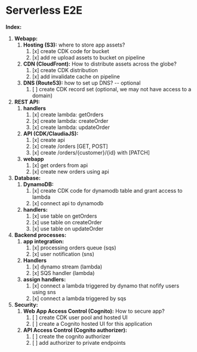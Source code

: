 # Serverless E2E



**Index:**
1. **Webapp:**
    1. **Hosting (S3):** where to store app assets?
       1. [x] create CDK code for bucket
       2. [x] add re upload assets to bucket on pipeline
    2. **CDN (CloudFront):** How to distribute assets across the globe?
       1. [x] create CDK distribution
       2. [x] add invalidate cache on pipeline
    3. **DNS (Route53):** how to set up DNS? -- optional
       1. [ ] create CDK record set (optional, we may not have access to a domain)
2. **REST API:**
    1. **handlers**
       1. [x] create lambda: getOrders
       2. [x] create lambda: createOrder 
       3. [x] create lambda: updateOrder
    2. **API (CDK/ClaudiaJS):**
       1. [x] create api
       2. [x] create /orders [GET, POST]
       3. [x] create /orders/{customer}/{id} with [PATCH]
    3. **webapp**
       1. [x] get orders from api
       2. [x] create new orders using api
3. **Database:**
    1. **DynamoDB:**
       1. [x] create CDK code for dynamodb table and grant access to lambda
       2. [x] connect api to dynamodb
    2. **handlers:**
       1. [x] use table on getOrders
       2. [x] use table on createOrder
       3. [x] use table on updateOrder
4. **Backend processes:**
    1. **app integration:**
       1. [x] processing orders queue (sqs)
       2. [x] user notification (sns)
    2. **Handlers** 
       1. [x] dynamo stream (lambda)
       2. [x] SQS handler (lambda)
    3. **assign handlers:** 
       1. [x] connect a lambda triggered by dynamo that nofify users using sns
       2. [x] connect a lambda triggered by sqs
5.  **Security:**
    1. **Web App Access Control (Cognito):** How to secure app?
       1. [ ] create CDK user pool and hosted UI
       2. [ ] create a Cognito hosted UI for this application
    2. **API Access Control (Cognito authorizer):**
       1. [ ] create the cognito authorizer
       2. [ ] add authorizer to private endpoints